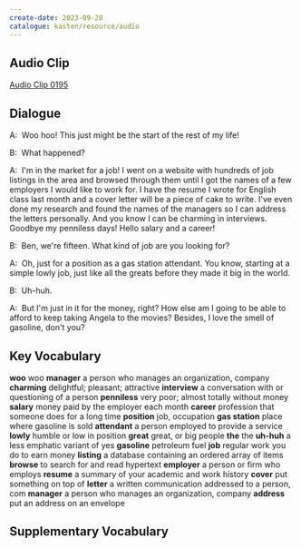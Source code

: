 ```yaml
---
create-date: 2023-09-28
catalogue: kasten/resource/audio
---
```


## Audio Clip
[Audio Clip 0195](https://archive.org/download/englishpod_all/englishpod_0195dg.mp3)

## Dialogue
A:  Woo hoo! This just might be the start of the rest of my life! 

B:  What happened? 

A:  I'm in the market for a job! I went on a website with hundreds of job listings in the area and browsed through them until I got the names of a few employers I would like to work for. I have the resume I wrote for English class last month and a cover letter will be a piece of cake to write. I've even done my research and found the names of the managers so I can address the letters personally. And you know I can be charming in interviews. Goodbye my penniless days! Hello salary and a career! 

B:  Ben, we're fifteen. What kind of job are you looking for? 

A:  Oh, just for a position as a gas station attendant. You know, starting at a simple lowly job, just like all the greats before they made it big in the world. 

B:  Uh-huh. 

A:  But I'm just in it for the money, right? How else am I going to be able to afford to keep taking Angela to the movies? Besides, I love the smell of gasoline, don't you? 

## Key Vocabulary
**woo**              woo
**manager**          a person who manages an organization, company
**charming**         delightful; pleasant; attractive
**interview**        a conversation with or questioning of a person
**penniless**        very poor; almost totally without money
**salary**           money paid by the employer each month
**career**           profession that someone does for a long time
**position**         job, occupation
**gas station**      place where gasoline is sold
**attendant**        a person employed to provide a service
**lowly**            humble or low in position
**great**            great, or big people
**the**              the
**uh-huh**           a less emphatic variant of yes
**gasoline**         petroleum fuel
**job**              regular work you do to earn money
**listing**          a database containing an ordered array of items
**browse**           to search for and read hypertext
**employer**         a person or firm who employs
**resume**           a summary of your academic and work history
**cover**            put something on top of
**letter**           a written communication addressed to a person, com
**manager**          a person who manages an organization, company
**address**          put an address on an envelope

## Supplementary Vocabulary
